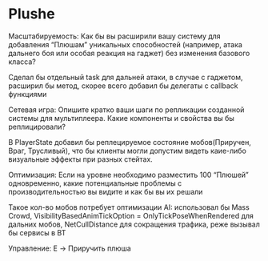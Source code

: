 
# Plushe


Масштабируемость: Как бы вы расширили вашу систему для добавления “Плюшам” уникальных способностей (например, атака дальнего боя или особая реакция на гаджет) без изменения базового класса?

Сделал бы отдельный task для дальней атаки, в случае с гаджетом, расширил бы метод, скорее всего добавил бы делегаты с callback функциями


Сетевая игра: Опишите кратко ваши шаги по репликации созданной системы для мультиплеера. Какие компоненты и свойства вы бы реплицировали?

В PlayerState добавил бы реплецируемое состояние мобов(Приручен, Враг, Трусливый), что бы клиенты могли допустим видеть каие-либо визуальные эффекты при разных стейтах.


Оптимизация: Если на уровне необходимо разместить 100 “Плюшей” одновременно, какие потенциальные проблемы с производительностью вы видите и как бы вы их решали

Такое кол-во мобов потребует оптимизации AI: использовал бы Mass Crowd, VisibilityBasedAnimTickOption = OnlyTickPoseWhenRendered для дальних мобов, NetCullDistance для сокращения трафика, реже вызывал бы сервисы в BT

Управление:
E -> Приручить плюша
